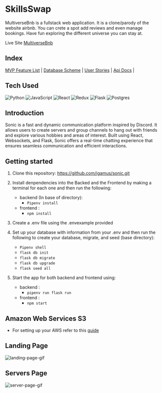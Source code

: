 # SkillsSwap

MultiverseBnb is a fullstack web application. It is a clone/parody of the website airbnb. You can crete a spot add reviews and even manage bookings. Have fun exploring the different universe you can stay at.

Live Site [MultiverseBnb](https://air-bnb-mr42.onrender.com/)

## Index

[MVP Feature List](https://github.com/Oscar-999/AirBnB/wiki/Features-List) |
[Database Scheme](https://github.com/Oscar-999/AirBnB/wiki/Db-Diagram) |
[User Stories](https://github.com/Oscar-999/AirBnB/wiki/User-Stories) |
[Api Docs](https://github.com/Oscar-999/AirBnB/wiki/Api-Documentaion) |

## Tech Used
![Python](https://img.shields.io/badge/python-3670A0?style=for-the-badge&logo=python&logoColor=ffdd54)  ![JavaScript](https://img.shields.io/badge/javascript-%23323330.svg?style=for-the-badge&logo=javascript&logoColor=%23F7DF1E) ![React](https://img.shields.io/badge/react-%2320232a.svg?style=for-the-badge&logo=react&logoColor=%2361DAFB) ![Redux](https://img.shields.io/badge/redux-%23593d88.svg?style=for-the-badge&logo=redux&logoColor=white) ![Flask](https://img.shields.io/badge/flask-%23000.svg?style=for-the-badge&logo=flask&logoColor=white) ![Postgres](https://img.shields.io/badge/postgres-%23316192.svg?style=for-the-badge&logo=postgresql&logoColor=white)

## Introduction

Sonic is a fast and dynamic communication platform inspired by Discord. It allows users to create servers and group channels to hang out with friends and explore various hobbies and areas of interest. Built using React, Websockets, and Flask, Sonic offers a real-time chatting experience that ensures seamless communication and efficient interactions.


## Getting started

1. Clone this repository: https://github.com/igamus/sonic.git
2. Install denpendencies into the Backed and the Frontend by making a terminal for each one and then run the following:
   * backend (In base of directory):
       * ` Pipenv install `
   * frontend :
       * ` npm install `
3. Create a .env file using the .envexample provided

4. Set up your database with information from your .env and then run the following to create your database, migrate, and seed (base directory):
   * ` Pipenv shell `
   * ` flask db init `
   * ` flask db migrate `
   * ` flask db upgrade `
   * ` flask seed all `
5. Start the app for both backend and frontend using:
   * backend :
       * ` pipenv run flask run `
   * frontend :
       * ` npm start `
## Amazon Web Services S3
   * For setting up your AWS refer to this [guide](https://github.com/jdrichardsappacad/aws-s3-pern-demo)

## Landing Page
![landing-page-gif](https://media.giphy.com/media/v1.Y2lkPTc5MGI3NjExMmdxcDZ6dWZyNmYwMG04NHZtc3JpY2R0N2k0ZmY0MjQwb2llcHltMCZlcD12MV9pbnRlcm5hbF9naWZfYnlfaWQmY3Q9Zw/nIR1bwEAIkNx6XadbN/giphy.gif)

## Servers Page
![server-page-gif](https://media.giphy.com/media/v1.Y2lkPTc5MGI3NjExZTZoMDkzbHJpM25iY3Q2YWJpZTBnM2Qxazhyc2ZkaWJjNGE1cTk4cyZlcD12MV9pbnRlcm5hbF9naWZfYnlfaWQmY3Q9Zw/DhjZTCTcLY9wM1KUDH/giphy.gif)
